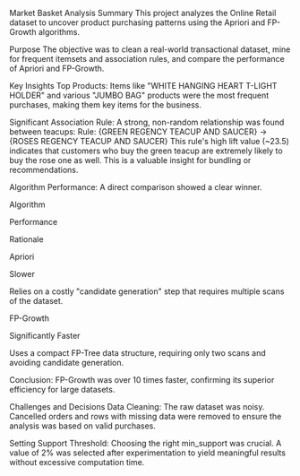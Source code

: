 Market Basket Analysis Summary
This project analyzes the Online Retail dataset to uncover product purchasing patterns using the Apriori and FP-Growth algorithms.

Purpose
The objective was to clean a real-world transactional dataset, mine for frequent itemsets and association rules, and compare the performance of Apriori and FP-Growth.

Key Insights
Top Products: Items like "WHITE HANGING HEART T-LIGHT HOLDER" and various "JUMBO BAG" products were the most frequent purchases, making them key items for the business.

Significant Association Rule: A strong, non-random relationship was found between teacups:
Rule: {GREEN REGENCY TEACUP AND SAUCER} -> {ROSES REGENCY TEACUP AND SAUCER}
This rule's high lift value (~23.5) indicates that customers who buy the green teacup are extremely likely to buy the rose one as well. This is a valuable insight for bundling or recommendations.

Algorithm Performance: A direct comparison showed a clear winner.

Algorithm

Performance

Rationale

Apriori

Slower

Relies on a costly "candidate generation" step that requires multiple scans of the dataset.

FP-Growth

Significantly Faster

Uses a compact FP-Tree data structure, requiring only two scans and avoiding candidate generation.

Conclusion: FP-Growth was over 10 times faster, confirming its superior efficiency for large datasets.

Challenges and Decisions
Data Cleaning: The raw dataset was noisy. Cancelled orders and rows with missing data were removed to ensure the analysis was based on valid purchases.

Setting Support Threshold: Choosing the right min_support was crucial. A value of 2% was selected after experimentation to yield meaningful results without excessive computation time.